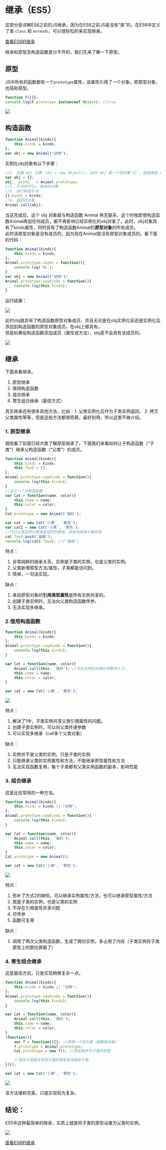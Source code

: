 # 继承（ES5）
这部分是讲解ES6之前的JS继承，因为在ES6之前JS是没有“类”的，在ES6中定义了类 `class` 和 `extends`，可以很轻松的来实现继承。  

[查看ES6的继承](js-inherit-es6.md)

继承和原型及构造函数是分不开的，我们先来了解一下原型。  

## 原型
JS中所有的函数都有一个`prototype`属性，该属性引用了一个对象，即原型对象，也简称原型。
```javascript
function F(){};
console.log(F.prototype instanceof Object); //true
```

![](images/inherit-prototype.png )


## 构造函数


```javascript
function Animal(kinds){
	this.kinds = kinds;
};
var obj = new Animal("动物");
```
实例化obj对象有以下步骤：  
```javascript
//1. 创建 obj 对象：obj = new Object(); 此时 obj 是一个空对象`{}`。他继承自 Animal.prototype。
var obj = {};
obj.__proto__ = Animal.prototype;
//2. 方法的this，指向空对象
//3. 运行构造方法
{}.kinds = kinds;
//4. 返回该对象
Animal.call(obj);
```
当这完成后，这个 obj 对象就与构造函数 Animal 再无联系，这个时候即使构造函数Animal再加任何成员，都不再影响已经实例化的obj对象了。此时，obj对象具有了kinds属性，同时具有了构造函数Animal的**原型对象**的所有成员。  
此时该原型对象是没有成员的，因为现在Animal是没有原型对象成员的。看下面的代码：  
```javascript
function Animal(kinds){
	this.kinds = kinds;
};
Animal.prototype.sayHi = function(){
	console.log('Hi');
}
var obj = new Animal("动物");
Animal.prototype.sayKinds = function(){
	console.log(this.kinds);
}
```
运行结果：  

![](images/inherit-factory-function.png )  

此时obj就具有了构造函数原型对象成员，并且无论是在obj实例化前还是实例化后添加到构造函数的原型对象成员，在obj上都具有。  
但是如果给构造函数添加成员（属性或方法），obj是不会具有该成员的。  

![](images/inherit-factory-function2.png )

## 继承
下面来看继承。  
1. 原型继承  
2. 借用构造函数  
3. 组合继承  
4. 寄生组合继承（最佳方式）  

其实继承还有很多其他方法，比如：1. 父类实例化后作为子类实例返回。 2. 拷贝父类属性等等，但是这些方法都很奇葩，最好别用，所以这里不做介绍。

### 1. 原型继承

相信看了前面已经大致了解原型继承了，下面我们来看如何让子构造函数（“子类”）继承父构造函数（“父类”）的成员。
```javascript
function Animal(kinds){
	this.kinds = kinds;
	this.food = [];
};
Animal.prototype.sayKinds = function(){
	console.log(this.kinds);
}
//定义一个子构造函数
var Cat = function(name, color){
	this.name = name;
	this.color = color;
}
Cat.prototype = new Animal('猫科');

var cat = new Cat('小黄', '黄色');
var cat2 = new Cat('小黑', '黑色');
//针对父类实例引用类型成员的更改，会影响其他子类实例
cat.food.push('猫粮');
console.log(cat2.food); //["猫粮"]
```

 特点：  
1. 非常纯粹的继承关系，实例是子类的实例，也是父类的实例。  
2. 父类新增原型方法/属性，子类都能访问到。  
3. 简单，一句话实现。  

缺点：  
1. 来自原型对象的**引用类型属性**是所有实例共享的。  
2. 创建子类实例时，无法向父类构造函数传参。  
3. 无法实现多继承。  

### 2.借用构造函数
```javascript
function Animal(kinds){
	this.kinds = kinds;
};
Animal.prototype.sayKinds = function(){
	console.log(this.kinds);
}

var Cat = function(name, color){
	Animal.call(this, '猫科'); //可在实例化时通过参数传入了。
	this.name = name;
	this.color = color;
}

var cat = new Cat('小黄', '黄色');
```

![](images/inherit-1.png )  

特点：  
1. 解决了1中，子类实例共享父类引用属性的问题。  
2. 创建子类实例时，可以向父类传递参数  
3. 可以实现多继承（call多个父类对象）  

缺点：  
1. 实例并不是父类的实例，只是子类的实例  
2. 只能继承父类的实例属性和方法，不能继承原型属性和方法  
3. 无法实现函数复用，每个子类都有父类实例函数的副本，影响性能  

### 3. 组合继承
这是比较常用的一种方法。
```javascript
function Animal(kinds){
	this.kinds = kinds || "动物";
};
Animal.prototype.sayKinds = function(){
	console.log(this.kinds);
}

var Cat = function(name, color){
	Animal.call(this, '猫科');
	this.name = name;
	this.color = color;
}
Cat.prototype = new Animal();

var cat = new Cat('小黄', '黄色');
```

![](images/inherit-3.png )

特点：  
1. 弥补了方式2的缺陷，可以继承实例属性/方法，也可以继承原型属性/方法  
2. 既是子类的实例，也是父类的实例  
3. 不存在引用属性共享问题  
4. 可传参  
5. 函数可复用  

缺点：  
1. 调用了两次父类构造函数，生成了两份实例，多占用了内存（子类实例将子类原型上的那份屏蔽了）  

### 4. 寄生组合继承
这是最佳方式，只是实现稍微复杂一点。
```javascript
function Animal(kinds){
	this.kinds = kinds || "动物";
};
Animal.prototype.sayKinds = function(){
	console.log(this.kinds);
}

var Cat = function(name, color){
	Animal.call(this, '猫科');
	this.name = name;
	this.color = color;
}
(function(){
	var f = function(){}; //声明一个空对象（函数即对象）
	f.prototype = Animal.prototype;
	Cat.prototype = new f(); //将实例作为子类的原型

	//相当于就是实现将父类的原型成员赋给子类。
})();

var cat = new Cat('小黄', '黄色');
```
![](images/inherit-4.png )  

该方法堪称完美，只是实现较为复杂。

## 结论：

ES5中这种最简单的继承，实质上就是将子类的原型设置为父类的实例。

![](images/inherit-es5.png )  

[查看ES6的继承](js-inherit-es6.md)
